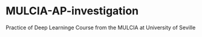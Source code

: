 # MULCIA-AP-investigation
Practice of Deep Learninge Course from the MULCIA at University of Seville
